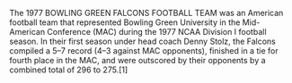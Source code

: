 The 1977 BOWLING GREEN FALCONS FOOTBALL TEAM was an American football team that represented Bowling Green University in the Mid-American Conference (MAC) during the 1977 NCAA Division I football season. In their first season under head coach Denny Stolz, the Falcons compiled a 5–7 record (4–3 against MAC opponents), finished in a tie for fourth place in the MAC, and were outscored by their opponents by a combined total of 296 to 275.[1]
